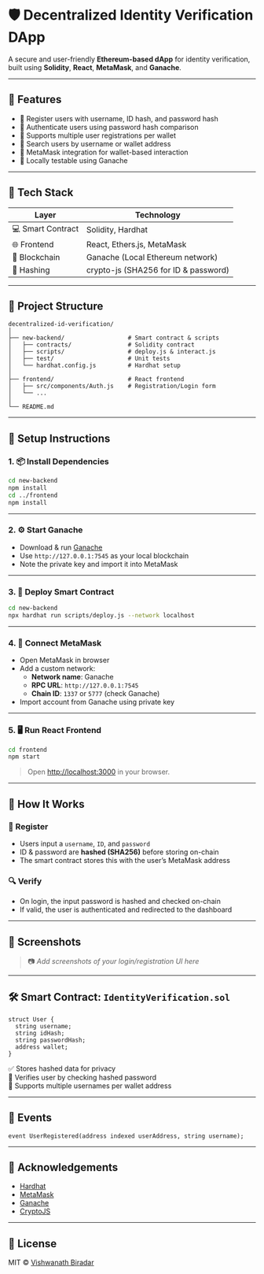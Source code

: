 # 🛡️ Decentralized Identity Verification DApp

A secure and user-friendly **Ethereum-based dApp** for identity verification, built using **Solidity**, **React**, **MetaMask**, and **Ganache**.

---

## 🚀 Features

- 🧾 Register users with username, ID hash, and password hash
- 🔐 Authenticate users using password hash comparison
- 🔄 Supports multiple user registrations per wallet
- 🔎 Search users by username or wallet address
- 🦊 MetaMask integration for wallet-based interaction
- 🧪 Locally testable using Ganache

---

## 🧰 Tech Stack

| Layer           | Technology                             |
|-----------------|----------------------------------------|
| 💻 Smart Contract | Solidity, Hardhat                    |
| 🌐 Frontend      | React, Ethers.js, MetaMask            |
| 🔗 Blockchain    | Ganache (Local Ethereum network)       |
| 🧠 Hashing       | crypto-js (SHA256 for ID & password)   |

---

## 📁 Project Structure

```
decentralized-id-verification/
│
├── new-backend/                  # Smart contract & scripts
│   ├── contracts/                # Solidity contract
│   ├── scripts/                  # deploy.js & interact.js
│   ├── test/                     # Unit tests
│   └── hardhat.config.js         # Hardhat setup
│
├── frontend/                     # React frontend
│   ├── src/components/Auth.js    # Registration/Login form
│   └── ...
│
└── README.md
```

---

## 🔧 Setup Instructions

### 1. 📦 Install Dependencies

```bash
cd new-backend
npm install
cd ../frontend
npm install
```

---

### 2. ⚙️ Start Ganache

- Download & run [Ganache](https://trufflesuite.com/ganache/)
- Use `http://127.0.0.1:7545` as your local blockchain
- Note the private key and import it into MetaMask

---

### 3. 🚀 Deploy Smart Contract

```bash
cd new-backend
npx hardhat run scripts/deploy.js --network localhost
```

---

### 4. 🧠 Connect MetaMask

- Open MetaMask in browser
- Add a custom network:
  - **Network name**: Ganache
  - **RPC URL**: `http://127.0.0.1:7545`
  - **Chain ID**: `1337` or `5777` (check Ganache)
- Import account from Ganache using private key

---

### 5. 🖥️ Run React Frontend

```bash
cd frontend
npm start
```

> Open [http://localhost:3000](http://localhost:3000) in your browser.

---

## 🔐 How It Works

### 🧾 Register
- Users input a `username`, `ID`, and `password`
- ID & password are **hashed (SHA256)** before storing on-chain
- The smart contract stores this with the user’s MetaMask address

### 🔍 Verify
- On login, the input password is hashed and checked on-chain
- If valid, the user is authenticated and redirected to the dashboard

---

## 📸 Screenshots

> 📷 *Add screenshots of your login/registration UI here*

---

## 🛠 Smart Contract: `IdentityVerification.sol`

```solidity
struct User {
  string username;
  string idHash;
  string passwordHash;
  address wallet;
}
```

✅ Stores hashed data for privacy  
🔐 Verifies user by checking hashed password  
🧾 Supports multiple usernames per wallet address  

---

## 📢 Events

```solidity
event UserRegistered(address indexed userAddress, string username);
```

---


## 🤝 Acknowledgements

- [Hardhat](https://hardhat.org/)
- [MetaMask](https://metamask.io/)
- [Ganache](https://trufflesuite.com/ganache/)
- [CryptoJS](https://www.npmjs.com/package/crypto-js)

---

## 📄 License

MIT © [Vishwanath Biradar](https://github.com/vishwanath090)
